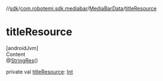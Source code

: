 //[sdk](../../../index.md)/[com.robotemi.sdk.mediabar](../index.md)/[MediaBarData](index.md)/[titleResource](title-resource.md)



# titleResource  
[androidJvm]  
Content  
@[StringRes](https://developer.android.com/reference/kotlin/androidx/annotation/StringRes.html)()  
  
private val [titleResource](title-resource.md): [Int](https://kotlinlang.org/api/latest/jvm/stdlib/kotlin/-int/index.html)  



